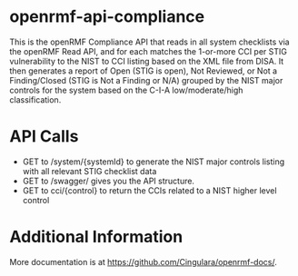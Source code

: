 # openrmf-api-compliance
This is the openRMF Compliance API that reads in all system checklists via the openRMF Read API, 
and for each matches the 1-or-more CCI per STIG vulnerability to the NIST to CCI listing based on 
the XML file from DISA. It then generates a report of Open (STIG is open), Not Reviewed, or Not a Finding/Closed
(STIG is Not a Finding or N/A) grouped by the NIST major controls for the system based on the C-I-A 
low/moderate/high classification.

# API Calls

* GET to /system/{systemId} to generate the NIST major controls listing with all relevant STIG checklist data
* GET to /swagger/ gives you the API structure.
* GET to cci/{control} to return the CCIs related to a NIST higher level control

# Additional Information
More documentation is at https://github.com/Cingulara/openrmf-docs/.
